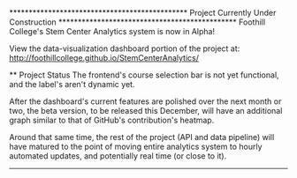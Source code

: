 ********************************************** Project Currently Under Construction **********************************************
Foothill College's Stem Center Analytics system is now in Alpha!

View the data-visualization dashboard portion of the project at:
http://foothillcollege.github.io/StemCenterAnalytics/

** Project Status
The frontend's course selection bar is not yet functional, and the label's aren't dynamic yet.

After the dashboard's current features are polished over the next month or two, the beta version, to be
released this December, will have an additional graph similar to that of GitHub's contribution's heatmap.

Around that same time, the rest of the project (API and data pipeline) will have matured to the point of
moving entire analytics system to hourly automated updates, and potentially real time (or close to it).
****************************************************************************************************************
